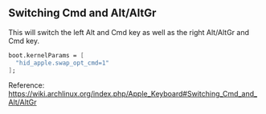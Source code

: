 ## Switching Cmd and Alt/AltGr

This will switch the left Alt and Cmd key as well as the right Alt/AltGr and Cmd key. 

```nix
boot.kernelParams = [
  "hid_apple.swap_opt_cmd=1"
];
```

Reference: https://wiki.archlinux.org/index.php/Apple_Keyboard#Switching_Cmd_and_Alt/AltGr
